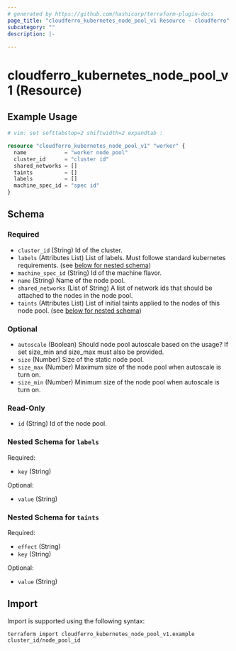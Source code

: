 ```yaml
---
# generated by https://github.com/hashicorp/terraform-plugin-docs
page_title: "cloudferro_kubernetes_node_pool_v1 Resource - cloudferro"
subcategory: ""
description: |-
  
---
```


# cloudferro_kubernetes_node_pool_v1 (Resource)



## Example Usage

```terraform
# vim: set softtabstop=2 shiftwidth=2 expandtab :

resource "cloudferro_kubernetes_node_pool_v1" "worker" {
  name            = "worker node pool"
  cluster_id      = "cluster id"
  shared_networks = []
  taints          = []
  labels          = []
  machine_spec_id = "spec id"
}
```

<!-- schema generated by tfplugindocs -->
## Schema

### Required

- `cluster_id` (String) Id of the cluster.
- `labels` (Attributes List) List of labels. Must followe standard kubernetes requirements. (see [below for nested schema](#nestedatt--labels))
- `machine_spec_id` (String) Id of the machine flavor.
- `name` (String) Name of the node pool.
- `shared_networks` (List of String) A list of network ids that should be attached to the nodes in the node pool.
- `taints` (Attributes List) List of initial taints applied to the nodes of this node pool. (see [below for nested schema](#nestedatt--taints))

### Optional

- `autoscale` (Boolean) Should node pool autoscale based on the usage? If set size_min and size_max must also be provided.
- `size` (Number) Size of the static node pool.
- `size_max` (Number) Maximum size of the node pool when autoscale is turn on.
- `size_min` (Number) Minimum size of the node pool when autoscale is turn on.

### Read-Only

- `id` (String) Id of the node pool.

<a id="nestedatt--labels"></a>
### Nested Schema for `labels`

Required:

- `key` (String)

Optional:

- `value` (String)


<a id="nestedatt--taints"></a>
### Nested Schema for `taints`

Required:

- `effect` (String)
- `key` (String)

Optional:

- `value` (String)

## Import

Import is supported using the following syntax:

```shell
terraform import cloudferro_kubernetes_node_pool_v1.example cluster_id/node_pool_id
```
